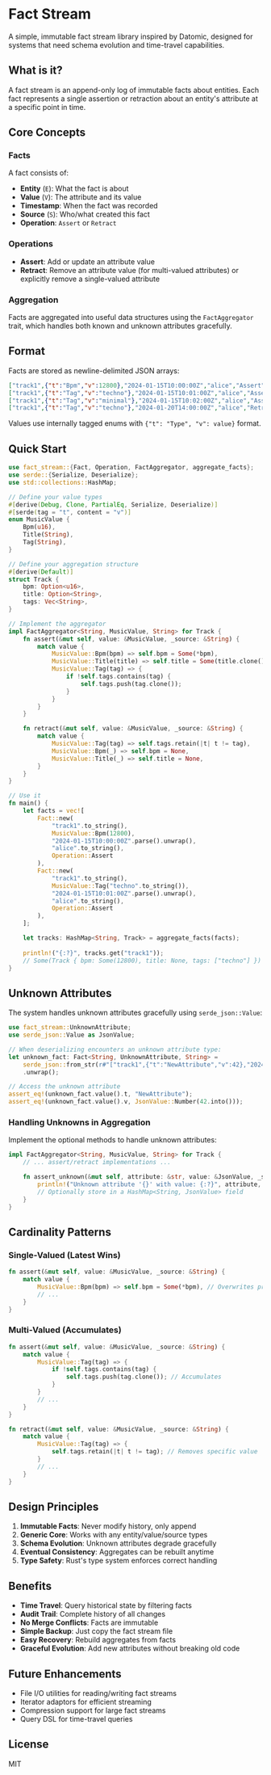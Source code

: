 # Fact Stream

A simple, immutable fact stream library inspired by Datomic, designed for systems that need schema evolution and time-travel capabilities.

## What is it?

A fact stream is an append-only log of immutable facts about entities. Each fact represents a single assertion or retraction about an entity's attribute at a specific point in time.

## Core Concepts

### Facts

A fact consists of:
- **Entity** (`E`): What the fact is about
- **Value** (`V`): The attribute and its value
- **Timestamp**: When the fact was recorded
- **Source** (`S`): Who/what created this fact
- **Operation**: `Assert` or `Retract`

### Operations

- **Assert**: Add or update an attribute value
- **Retract**: Remove an attribute value (for multi-valued attributes) or explicitly remove a single-valued attribute

### Aggregation

Facts are aggregated into useful data structures using the `FactAggregator` trait, which handles both known and unknown attributes gracefully.

## Format

Facts are stored as newline-delimited JSON arrays:

```json
["track1",{"t":"Bpm","v":12800},"2024-01-15T10:00:00Z","alice","Assert"]
["track1",{"t":"Tag","v":"techno"},"2024-01-15T10:01:00Z","alice","Assert"]
["track1",{"t":"Tag","v":"minimal"},"2024-01-15T10:02:00Z","alice","Assert"]
["track1",{"t":"Tag","v":"techno"},"2024-01-20T14:00:00Z","alice","Retract"]
```

Values use internally tagged enums with `{"t": "Type", "v": value}` format.

## Quick Start

```rust
use fact_stream::{Fact, Operation, FactAggregator, aggregate_facts};
use serde::{Serialize, Deserialize};
use std::collections::HashMap;

// Define your value types
#[derive(Debug, Clone, PartialEq, Serialize, Deserialize)]
#[serde(tag = "t", content = "v")]
enum MusicValue {
    Bpm(u16),
    Title(String),
    Tag(String),
}

// Define your aggregation structure
#[derive(Default)]
struct Track {
    bpm: Option<u16>,
    title: Option<String>,
    tags: Vec<String>,
}

// Implement the aggregator
impl FactAggregator<String, MusicValue, String> for Track {
    fn assert(&mut self, value: &MusicValue, _source: &String) {
        match value {
            MusicValue::Bpm(bpm) => self.bpm = Some(*bpm),
            MusicValue::Title(title) => self.title = Some(title.clone()),
            MusicValue::Tag(tag) => {
                if !self.tags.contains(tag) {
                    self.tags.push(tag.clone());
                }
            }
        }
    }

    fn retract(&mut self, value: &MusicValue, _source: &String) {
        match value {
            MusicValue::Tag(tag) => self.tags.retain(|t| t != tag),
            MusicValue::Bpm(_) => self.bpm = None,
            MusicValue::Title(_) => self.title = None,
        }
    }
}

// Use it
fn main() {
    let facts = vec![
        Fact::new(
            "track1".to_string(),
            MusicValue::Bpm(12800),
            "2024-01-15T10:00:00Z".parse().unwrap(),
            "alice".to_string(),
            Operation::Assert
        ),
        Fact::new(
            "track1".to_string(),
            MusicValue::Tag("techno".to_string()),
            "2024-01-15T10:01:00Z".parse().unwrap(),
            "alice".to_string(),
            Operation::Assert
        ),
    ];

    let tracks: HashMap<String, Track> = aggregate_facts(facts);
    
    println!("{:?}", tracks.get("track1"));
    // Some(Track { bpm: Some(12800), title: None, tags: ["techno"] })
}
```

## Unknown Attributes

The system handles unknown attributes gracefully using `serde_json::Value`:

```rust
use fact_stream::UnknownAttribute;
use serde_json::Value as JsonValue;

// When deserializing encounters an unknown attribute type:
let unknown_fact: Fact<String, UnknownAttribute, String> = 
    serde_json::from_str(r#"["track1",{"t":"NewAttribute","v":42},"2024-01-15T10:00:00Z","alice","Assert"]"#)
    .unwrap();

// Access the unknown attribute
assert_eq!(unknown_fact.value().t, "NewAttribute");
assert_eq!(unknown_fact.value().v, JsonValue::Number(42.into()));
```

### Handling Unknowns in Aggregation

Implement the optional methods to handle unknown attributes:

```rust
impl FactAggregator<String, MusicValue, String> for Track {
    // ... assert/retract implementations ...

    fn assert_unknown(&mut self, attribute: &str, value: &JsonValue, _source: &String) {
        println!("Unknown attribute '{}' with value: {:?}", attribute, value);
        // Optionally store in a HashMap<String, JsonValue> field
    }
}
```

## Cardinality Patterns

### Single-Valued (Latest Wins)

```rust
fn assert(&mut self, value: &MusicValue, _source: &String) {
    match value {
        MusicValue::Bpm(bpm) => self.bpm = Some(*bpm), // Overwrites previous
        // ...
    }
}
```

### Multi-Valued (Accumulates)

```rust
fn assert(&mut self, value: &MusicValue, _source: &String) {
    match value {
        MusicValue::Tag(tag) => {
            if !self.tags.contains(tag) {
                self.tags.push(tag.clone()); // Accumulates
            }
        }
        // ...
    }
}

fn retract(&mut self, value: &MusicValue, _source: &String) {
    match value {
        MusicValue::Tag(tag) => {
            self.tags.retain(|t| t != tag); // Removes specific value
        }
        // ...
    }
}
```

## Design Principles

1. **Immutable Facts**: Never modify history, only append
2. **Generic Core**: Works with any entity/value/source types
3. **Schema Evolution**: Unknown attributes degrade gracefully
4. **Eventual Consistency**: Aggregates can be rebuilt anytime
5. **Type Safety**: Rust's type system enforces correct handling

## Benefits

- **Time Travel**: Query historical state by filtering facts
- **Audit Trail**: Complete history of all changes
- **No Merge Conflicts**: Facts are immutable
- **Simple Backup**: Just copy the fact stream file
- **Easy Recovery**: Rebuild aggregates from facts
- **Graceful Evolution**: Add new attributes without breaking old code

## Future Enhancements

- File I/O utilities for reading/writing fact streams
- Iterator adaptors for efficient streaming
- Compression support for large fact streams
- Query DSL for time-travel queries

## License

MIT
